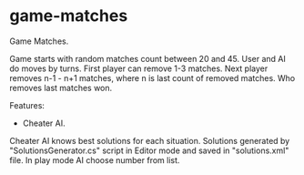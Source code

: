 # game-matches

Game Matches. 

Game starts with random matches count between 20 and 45. User and AI do moves by turns. First player can remove 1-3 matches. 
Next player removes n-1 - n+1 matches, where n is last count of removed matches. Who removes last matches won.


Features:
  - Cheater AI.
  
  Cheater AI knows best solutions for each situation. Solutions generated by "SolutionsGenerator.cs" script in Editor mode and saved in 
  "solutions.xml" file. In play mode AI choose number from list.

